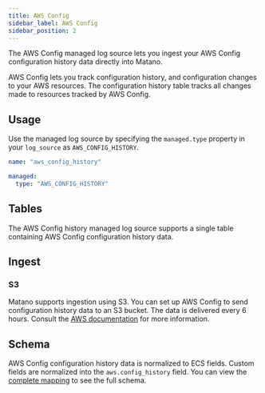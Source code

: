 ```yaml
---
title: AWS Config
sidebar_label: AWS Config
sidebar_position: 2
---
```


The AWS Config managed log source lets you ingest your AWS Config configuration history data directly into Matano.

AWS Config lets you track configuration history, and configuration changes to your AWS resources. The configuration history table tracks all changes made to resources tracked by AWS Config.

## Usage

Use the managed log source by specifying the `managed.type` property in your `log_source` as `AWS_CONFIG_HISTORY`.

```yml
name: "aws_config_history"

managed:
  type: "AWS_CONFIG_HISTORY"
```

## Tables

The AWS Config history managed log source supports a single table containing AWS Config configuration history data.

## Ingest

### S3

Matano supports ingestion using S3. You can set up AWS Config to send configuration history data to an S3 bucket. The data is delivered every 6 hours. Consult the [AWS documentation](https://aws.amazon.com/blogs/mt/configuration-history-configuration-snapshot-files-aws-config/) for more information.

## Schema

AWS Config configuration history data is normalized to ECS fields. Custom fields are normalized into the `aws.config_history` field. You can view the [complete mapping][1] to see the full schema.

[1]: https://github.com/matanolabs/matano/blob/main/data/managed/log_sources/aws_config_history/log_source.yml
